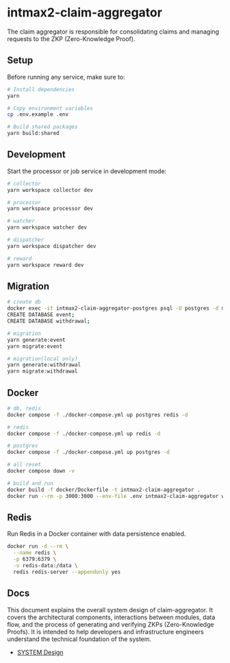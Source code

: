 # intmax2-claim-aggregator

The claim aggregator is responsible for consolidating claims and managing requests to the ZKP (Zero-Knowledge Proof).

## Setup

Before running any service, make sure to:

```sh
# Install dependencies
yarn

# Copy environment variables
cp .env.example .env

# Build shared packages
yarn build:shared
```

## Development

Start the processor or job service in development mode:

```sh
# collector
yarn workspace collector dev

# processor
yarn workspace processor dev

# watcher
yarn workspace watcher dev

# dispatcher
yarn workspace dispatcher dev

# reward
yarn workspace reward dev
```

## Migration

```sh
# create db
docker exec -it intmax2-claim-aggregator-postgres psql -U postgres -d maindb
CREATE DATABASE event;
CREATE DATABASE withdrawal;

# migration
yarn generate:event
yarn migrate:event

# migration(local only)
yarn generate:withdrawal
yarn migrate:withdrawal
```

## Docker

```sh
# db, redis
docker compose -f ./docker-compose.yml up postgres redis -d

# redis
docker compose -f ./docker-compose.yml up redis -d

# postgres
docker compose -f ./docker-compose.yml up postgres -d

# all reset
docker compose down -v

# build and run
docker build -f docker/Dockerfile -t intmax2-claim-aggregator .
docker run --rm -p 3000:3000 --env-file .env intmax2-claim-aggregator workspace collector start
```

## Redis

Run Redis in a Docker container with data persistence enabled.

```sh
docker run -d --rm \
  --name redis \
  -p 6379:6379 \
  -v redis-data:/data \
  redis redis-server --appendonly yes
```

## Docs

This document explains the overall system design of claim-aggregator. It covers the architectural components, interactions between modules, data flow, and the process of generating and verifying ZKPs (Zero-Knowledge Proofs). It is intended to help developers and infrastructure engineers understand the technical foundation of the system.

- [SYSTEM Design](./docs/SYSTEM_DESIGN.md)